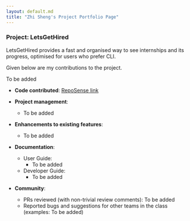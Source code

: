 ```yaml
---
layout: default.md
title: "Zhi Sheng's Project Portfolio Page"
---
```


### Project: LetsGetHired

LetsGetHired provides a fast and organised way to see internships and its progress, optimised for users who prefer CLI.

Given below are my contributions to the project.

To be added

* **Code contributed**: [RepoSense link](https://nus-cs2103-ay2324s1.github.io/tp-dashboard/?search=zsh-eng&breakdown=true)

* **Project management**:
    * To be added

* **Enhancements to existing features**:
    * To be added

* **Documentation**:
    * User Guide:
        * To be added
    * Developer Guide:
        * To be added

* **Community**:
    * PRs reviewed (with non-trivial review comments): To be added
    * Reported bugs and suggestions for other teams in the class (examples: To be added)
